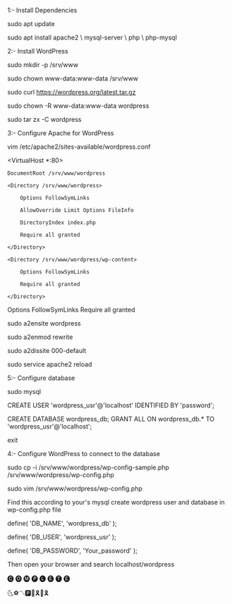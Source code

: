 1:- Install Dependencies 

sudo apt update 

sudo apt install apache2 \ mysql-server \ php \ php-mysql

2:- Install WordPress 

sudo mkdir -p /srv/www 

sudo chown www-data:www-data /srv/www 

sudo curl https://wordpress.org/latest.tar.gz 

sudo chown -R www-data:www-data wordpress 

sudo tar zx -C wordpress

3:- Configure Apache for WordPress 

vim /etc/apache2/sites-available/wordpress.conf 

<VirtualHost *:80>

    DocumentRoot /srv/www/wordpress

    <Directory /srv/www/wordpress>

        Options FollowSymLinks

        AllowOverride Limit Options FileInfo

        DirectoryIndex index.php

        Require all granted

    </Directory>

    <Directory /srv/www/wordpress/wp-content>

        Options FollowSymLinks

        Require all granted

    </Directory>

</VirtualHost>

Options FollowSymLinks Require all granted 

sudo a2ensite wordpress 

sudo a2enmod rewrite 

sudo a2dissite 000-default 

sudo service apache2 reload

5:- Configure database 

sudo mysql 

CREATE USER 'wordpress_usr'@'localhost' IDENTIFIED BY 'password'; 

CREATE DATABASE wordpress_db; GRANT ALL ON wordpress_db.* TO 'wordpress_usr'@'localhost'; 

exit

4:- Configure WordPress to connect to the database

sudo cp -i /srv/www/wordpress/wp-config-sample.php /srv/www/wordpress/wp-config.php 

sudo vim /srv/www/wordpress/wp-config.php 

Find this according to your's mysql create wordpress user and database in wp-config.php file 

define( 'DB_NAME', 'wordpress_db' ); 

define( 'DB_USER', 'wordpress_usr' ); 

define( 'DB_PASSWORD', 'Your_password' );

Then open your browser and search localhost/wordpress

🅒 🅞 🅜 🅟 🅛 🅔 🅣 🅔 

🌜⚽〽️🅿️👢🎗🌴🎗
